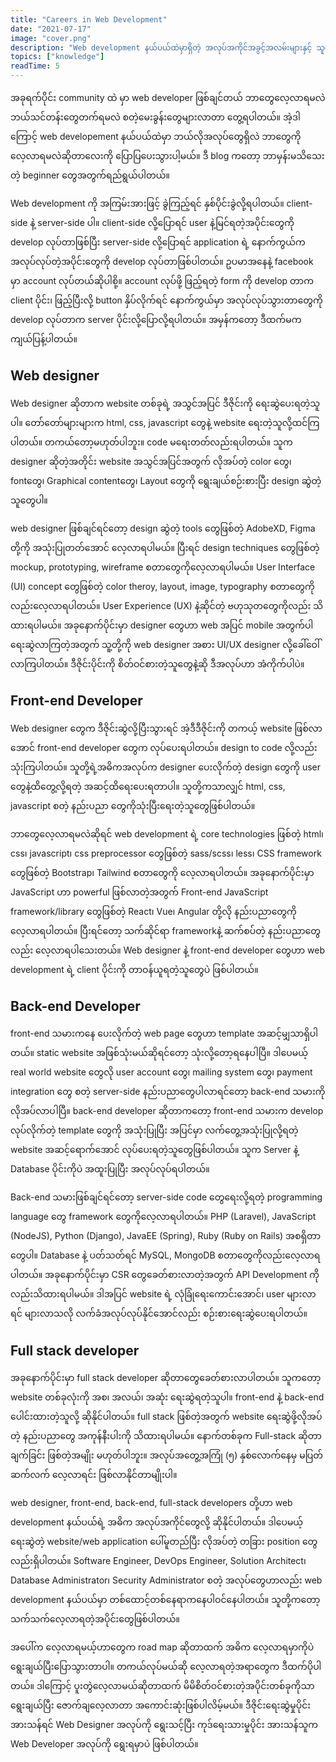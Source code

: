 ```yaml
---
title: "Careers in Web Development"
date: "2021-07-17"
image: "cover.png"
description: "Web development နယ်ပယ်ထဲမှာရှိတဲ့ အလုပ်အကိုင်အခွင့်အလမ်းများနှင့် သူတို့တွေရဲ့ အခန်းကဏ္ဍ"
topics: ["knowledge"]
readTime: 5
---
```


အခုရက်ပိုင်း community ထဲ မှာ web developer ဖြစ်ချင်တယ် ဘာတွေလေ့လာရမလဲ ဘယ်သင်တန်းတွေတက်ရမလဲ စတဲ့မေးခွန်းတွေများလာတာ တွေ့ရပါတယ်။ အဲ့ဒါကြောင့် web developement နယ်ပယ်ထဲမှာ ဘယ်လိုအလုပ်တွေရှိလဲ ဘာတွေကိုလေ့လာရမလဲဆိုတာလေးကို ပြောပြပေးသွားပါ့မယ်။ ဒီ blog ကတော့ ဘာမှန်းမသိသေးတဲ့ beginner တွေအတွက်ရည်ရွယ်ပါတယ်။

Web development ကို အကြမ်းအားဖြင့် ခွဲကြည့်ရင် နှစ်ပိုင်းခွဲလို့ရပါတယ်။ client-side နဲ့ server-side ပါ။ client-side လို့ပြောရင် user နဲ့မြင်ရတဲ့အပိုင်းတွေကို develop လုပ်တာဖြစ်ပြီး server-side လို့ပြောရင် application ရဲ့ နောက်ကွယ်က အလုပ်လုပ်တဲ့အပိုင်းတွေကို develop လုပ်တာဖြစ်ပါတယ်။ ဥပမာအနေနဲ့ facebook မှာ account လုပ်တယ်ဆိုပါစို့။ account လုပ်ဖို့ ဖြည့်ရတဲ့ form ကို develop တာက client ပိုင်း၊ ဖြည့်ပြီးလို့ button နှိပ်လိုက်ရင် နောက်ကွယ်မှာ အလုပ်လုပ်သွားတာတွေကို develop လုပ်တာက server ပိုင်းလို့ပြောလို့ရပါတယ်။ အမှန်ကတော့ ဒီထက်မက ကျယ်ပြန့်ပါတယ်။

## Web designer

Web designer ဆိုတာက website တစ်ခုရဲ့ အသွင်အပြင် ဒီဇိုင်းကို ရေးဆွဲပေးရတဲ့သူပါ။ တော်တော်များများက html, css, javascript တွေနဲ့ website ရေးတဲ့သူလို့ထင်ကြပါတယ်။ တကယ်တော့မဟုတ်ပါဘူး။ code မရေးတတ်လည်းရပါတယ်။ သူက designer ဆိုတဲ့အတိုင်း website အသွင်အပြင်အတွက် လိုအပ်တဲ့ color တွေ၊ fontတွေ၊ Graphical contentတွေ၊ Layout တွေကို ရွေးချယ်စဉ်းစားပြီး design ဆွဲတဲ့သူတွေပါ။

web designer ဖြစ်ချင်ရင်တော့ design ဆွဲတဲ့ tools တွေဖြစ်တဲ့ AdobeXD, Figma တို့ကို ‌အသုံးပြုတတ်အောင် လေ့လာရပါမယ်။ ပြီးရင် design techniques တွေဖြစ်တဲ့ mockup, prototyping, wireframe စတာတွေကိုလေ့လာရပါမယ်။ User Interface (UI) concept တွေဖြစ်တဲ့ color theroy, layout, image, typography စတာတွေကိုလည်းလေ့လာရပါတယ်။ User Experience (UX) နဲ့ဆိုင်တဲ့ ဗဟုသုတတွေကိုလည်း သိထားရပါမယ်။ အခုနောက်ပိုင်းမှာ designer တွေဟာ web အပြင် mobile အတွက်ပါ ရေးဆွဲလာကြတဲ့အတွက် သူ့တို့ကို web designer အစား UI/UX designer လို့ခေါ်ဝေါ်လာကြပါတယ်။ ဒီဇိုင်းပိုင်းကို စိတ်ဝင်စားတဲ့သူတွေနဲ့ဆို ဒီအလုပ်ဟာ အံကိုက်ပါပဲ။

## Front-end Developer

Web designer တွေက ဒီဇိုင်းဆွဲလို့ပြီးသွားရင် အဲ့ဒီဒီဇိုင်းကို တကယ့် website ဖြစ်လာအောင် front-end developer တွေက လုပ်ပေးရပါတယ်။ design to code လို့လည်းသုံးကြပါတယ်။ သူတို့ရဲ့အဓိကအလုပ်က designer ပေးလိုက်တဲ့ design တွေကို user တွေနဲ့ထိတွေ့လို့ရတဲ့ အဆင့်ထိရေးပေးရတာပါ။ သူတို့ကသာလျှင် html, css, javascript စတဲ့ နည်းပညာ တွေကိုသုံးပြီးရေးတဲ့သူတွေဖြစ်ပါတယ်။

ဘာတွေလေ့လာရမလဲဆိုရင် web development ရဲ့ core technologies ဖြစ်တဲ့ html၊ css၊ javascript၊ css preprocessor တွေဖြစ်တဲ့ sass/scss၊ less၊ CSS framework တွေဖြစ်တဲ့ Bootstrap၊ Tailwind စတာတွေကို လေ့လာရပါတယ်။ အခုနောက်ပိုင်းမှာ JavaScript ဟာ powerful ဖြစ်လာတဲ့အတွက် Front-end JavaScript framework/library တွေဖြစ်တဲ့ React၊ Vue၊ Angular တို့လို နည်းပညာတွေကိုလေ့လာရပါတယ်။ ပြီးရင်တော့ သက်ဆိုင်ရာ frameworkနဲ့ ဆက်စပ်တဲ့ နည်းပညာတွေလည်း လေ့လာရပါသေးတယ်။ Web designer နဲ့ front-end developer တွေဟာ web development ရဲ့ client ပိုင်းကို တာဝန်ယူရတဲ့သူတွေပဲ ဖြစ်ပါတယ်။

## Back-end Developer

front-end သမားကနေ ပေးလိုက်တဲ့ web page တွေဟာ template အဆင့်မျှသာရှိပါတယ်။ static website အဖြစ်သုံးမယ်ဆိုရင်တော့ သုံးလို့တော့ရနေပါပြီ။ ဒါပေမယ့် real world website တွေလို user account တွေ၊ mailing system တွေ၊ payment integration တွေ စတဲ့ server-side နည်းပညာတွေပါလာရင်တော့ back-end သမားကိုလိုအပ်လာပါပြီ။ back-end developer ဆိုတာကတော့ front-end သမားက develop လုပ်လိုက်တဲ့ template တွေကို အသုံးပြုပြီး အပြင်မှာ လက်တွေ့အသုံးပြုလို့ရတဲ့ website အဆင့်ရောက်အောင် လုပ်ပေးရတဲ့သူတွေဖြစ်ပါတယ်။ သူက Server နဲ့ Database ပိုင်းကိုပဲ အထူးပြုပြီး အလုပ်လုပ်ရပါတယ်။

Back-end သမားဖြစ်ချင်ရင်တော့ server-side code တွေရေးလို့ရတဲ့ programming language တွေ framework တွေကိုလေ့လာရပါတယ်။ PHP (Laravel), JavaScript (NodeJS), Python (Django), JavaEE (Spring), Ruby (Ruby on Rails) အစရှိတာတွေပါ။ Database နဲ့ ပတ်သတ်ရင် MySQL, MongoDB စတာတွေကိုလည်းလေ့လာရပါတယ်။ အခုနောက်ပိုင်းမှာ CSR တွေခေတ်စားလာတဲ့အတွက် API Development ကိုလည်းသိထားရပါမယ်။ ဒါအပြင် website ရဲ့ လုံခြုံရေးကောင်းအောင်၊ user များလာရင် များလာသလို လက်ခံအလုပ်လုပ်နိုင်အောင်လည်း စဉ်းစားရေးဆွဲပေးရပါတယ်။

## Full stack developer

အခုနောက်ပိုင်းမှာ full stack developer ဆိုတာတွေခေတ်စားလာပါတယ်။ သူကတော့ website တစ်ခုလုံးကို အစ၊ အလယ်၊ အဆုံး ရေးဆွဲရတဲ့သူပါ။ front-end နဲ့ back-end ပေါင်းထားတဲ့သူလို့ ဆိုနိုင်ပါတယ်။ full stack ဖြစ်တဲ့အတွက် website ရေးဆွဲဖို့လိုအပ်တဲ့ နည်းပညာတွေ အကုန်နီးပါးကို သိထားရပါမယ်။ နောက်တစ်ခုက Full-stack ဆိုတာ ချက်ခြင်း ဖြစ်တဲ့အမျိုး မဟုတ်ပါဘူး။ အလုပ်အတွေ့အကြုံ (၅) နှစ်လောက်နေမှ မပြတ်ဆက်လက် လေ့လာရင်း ဖြစ်လာနိုင်တာမျိုးပါ။

web designer, front-end, back-end, full-stack developers တို့ဟာ web development နယ်ပယ်ရဲ့ အဓိက အလုပ်အကိုင်တွေလို့ ဆိုနိုင်ပါတယ်။ ဒါပေမယ့် ရေးဆွဲတဲ့ website/web application ပေါ်မူတည်ပြီး လိုအပ်တဲ့ တခြား position တွေလည်းရှိပါတယ်။ Software Engineer, DevOps Engineer, Solution Architect၊ Database Administrator၊ Security Administrator စတဲ့ အလုပ်တွေဟာလည်း web development နယ်ပယ်မှာ တစ်ထောင့်တစ်နေရာကနေပါဝင်နေပါတယ်။ သူတို့ကတော့ သက်သက်လေ့လာရတဲ့အပိုင်းတွေဖြစ်ပါတယ်။

အပေါ်က လေ့လာရမယ့်ဟာတွေက road map ဆိုတာထက် အဓိက လေ့လာရမှာကိုပဲ ရွေးချယ်ပြီးပြောသွားတာပါ။ တကယ်လုပ်မယ်ဆို လေ့လာရတဲ့အရာတွေက ဒီထက်ပိုပါတယ်။ ဒါကြောင့် ပူးတွဲလေ့လာမယ်ဆိုတာထက် မိမိစိတ်ဝင်စားတဲ့အပိုင်းတစ်ခုကိုသာ ရွေးချယ်ပြီး ဇောက်ချလေ့လာတာ အကောင်းဆုံးဖြစ်ပါလိမ့်မယ်။ ဒီဇိုင်းရေးဆွဲမှုပိုင်း အားသန်ရင် Web Designer အလုပ်ကို ရွေးသင့်ပြီး ကုဒ်ရေးသားမှုပိုင်း အားသန်သူက Web Developer အလုပ်ကို ရွေးရမှာပဲ ဖြစ်ပါတယ်။
